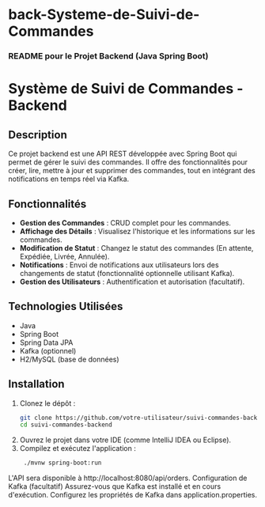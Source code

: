 # back-Systeme-de-Suivi-de-Commandes
### README pour le Projet Backend (Java Spring Boot)

# Système de Suivi de Commandes - Backend

## Description
Ce projet backend est une API REST développée avec Spring Boot qui permet de gérer le suivi des commandes. Il offre des fonctionnalités pour créer, lire, mettre à jour et supprimer des commandes, tout en intégrant des notifications en temps réel via Kafka.

## Fonctionnalités
- **Gestion des Commandes** : CRUD complet pour les commandes.
- **Affichage des Détails** : Visualisez l'historique et les informations sur les commandes.
- **Modification de Statut** : Changez le statut des commandes (En attente, Expédiée, Livrée, Annulée).
- **Notifications** : Envoi de notifications aux utilisateurs lors des changements de statut (fonctionnalité optionnelle utilisant Kafka).
- **Gestion des Utilisateurs** : Authentification et autorisation (facultatif).

## Technologies Utilisées
- Java
- Spring Boot
- Spring Data JPA
- Kafka (optionnel)
- H2/MySQL (base de données)

## Installation
1. Clonez le dépôt :
   ```bash
   git clone https://github.com/votre-utilisateur/suivi-commandes-backend.git
   cd suivi-commandes-backend
2. Ouvrez le projet dans votre IDE (comme IntelliJ IDEA ou Eclipse).
3. Compilez et exécutez l'application :
   ```bash
    ./mvnw spring-boot:run

L'API sera disponible à http://localhost:8080/api/orders.
Configuration de Kafka (facultatif)
Assurez-vous que Kafka est installé et en cours d'exécution.
Configurez les propriétés de Kafka dans application.properties.
